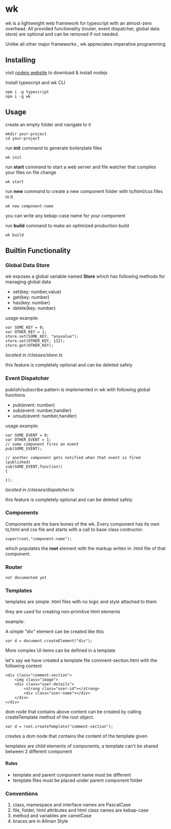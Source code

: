 # wk

wk is a lightweight web framework for typescript with an almost-zero overhead. All provided functionality (router, event dispatcher, global data store) are optional and can be removed if not needed.

Unlike all other major frameworks , wk appreciates imperative programming

## Installing

visit [nodejs website](https://nodejs.org) to download & install nodejs


install typescript and wk CLI

	npm i -g typescript
	npm i -g wk


## Usage

create an empty folder and navigate to it

	mkdir your-project
	cd your-project

run **init** command to generate boilerplate files
	
	wk init

run **start** command to start a web server and file watcher that compiles your files on file change

	wk start

run **new** command to create a new component folder with ts/html/css files in it

	wk new component-name


you can write any kebap-case name for your component

run **build** command to make an optimized production build

	wk build

## Builtin Functionality

### Global Data Store
wk exposes a global variable named **Store** which has following methods for managing global data

- set(key: number,value)
- get(key: number)
- has(key: number)
- delete(key: number)

usage example:

	var SOME_KEY = 0;
	var OTHER_KEY = 1;
	store.set(SOME_KEY, "anyvalue");
	store.set(OTHER_KEY, 132);
	store.get(OTHER_KEY);

*located in /classes/store.ts*

this feature is completely optional and can be deleted safely

### Event Dispatcher
publish/subscribe pattern is implemented in wk with following global functions

- pub(event: number)
- sub(event: number,handler)
- unsub(event: number,handler)
	
usage example:

	var SOME_EVENT = 0;
	var OTHER_EVENT = 1;
	// some component fires an event
	pub(SOME_EVENT);

	// another component gets notified when that event is fired (published)
	sub(SOME_EVENT,function()
	{

	});

*located in /classes/dispatcher.ts*

this feature is completely optional and can be deleted safely

### Components

Components are the bare bones of the wk. Every component has its own ts,html and css file 
and  starts with a call to base class contructor.

	super(root,"component-name");

which populates the **root** element with the markup writen in .html file of that component.


### Router

	not documented yet



### Templates
templates are simple .html files with no logic and style attached to them

they are used for creating non-primitive html elements

example:

A simple "div" element can be created like this

    var d = document.createElement("div");
    
More complex UI items can be defined in a template

let's say we have created a template file comment-section.html with the following content

	<div class="comment-section">
		<img class="image">
		<div class="user-details">
			<strong class="user-id"></strong>
			<div class="user-name"></div>        
		</div>
	</div>
  
  
dom node that contains above content can be created by calling createTemplate method of the root object.

    var d = root.createTemplate("comment-section");
    
creates a dom node that contains the content of the template given

templates are child elements of components, a template can't be shared between 2 different component

#### Rules

- template and parent component name must be different
- template files must be placed under parent component folder


### Conventions

1. class, mamespace and interface names are PascalCase
2. file, folder, html attributes and html class names are kebap-case
3. method and variables are camelCase
4. braces are in Allman Style
